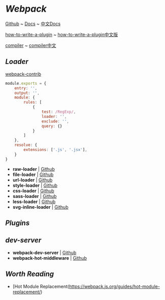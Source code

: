 # _Webpack_

[Github](https://github.com/webpack/webpack) ~ [Docs](https://webpack.js.org/) ~ [中文Docs](https://doc.webpack-china.org/)

[how-to-write-a-plugin](https://doc.webpack-china.org/development/how-to-write-a-plugin/) ~ [how-to-write-a-plugin中文版](https://doc.webpack-china.org/development/how-to-write-a-plugin/)

[compiler](https://webpack.js.org/api/plugins/compiler) ~ [compiler中文](https://doc.webpack-china.org/api/plugins/compiler/)


## _Loader_

[webpack-contrib](https://github.com/webpack-contrib)

```js
module.exports = {
    entry: '',
    output: '',
    module: {
        rules: [
            {
                test: /RegExp/,
                loader: '',
                exclude: '',
                query: {}
            }
        ]
    },
	resolve: {
        extensions: ['.js', '.jsx'],
    }
}
```

- **raw-loader** | [Github](https://github.com/webpack-contrib/raw-loader)
- **file-loader** | [Github](https://github.com/webpack-contrib/file-loader)
- **url-loader** | [Github](https://github.com/webpack-contrib/url-loader)
- **style-loader** | [Github](https://github.com/webpack-contrib/style-loader)
- **css-loader** | [Github](https://github.com/webpack-contrib/css-loader)
- **sass-loader** | [Github](https://github.com/webpack-contrib/sass-loader)
- **less-loader** | [Github](https://github.com/webpack-contrib/less-loader)
- **svg-inline-loader** | [Github](https://github.com/webpack-contrib/svg-inline-loader)


## _Plugins_


## _dev-server_

- **webpack-dev-server** | [Github](https://github.com/webpack/webpack-dev-server)
- **webpack-hot-middleware** | [Github](https://github.com/glenjamin/webpack-hot-middleware)


## _Worth Reading_

- [Hot Module Replacement(https://webpack.js.org/guides/hot-module-replacement/)